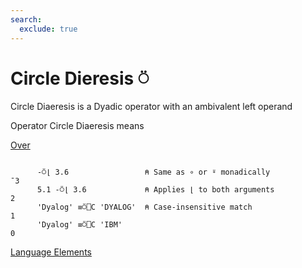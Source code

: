 ```yaml
---
search:
  exclude: true
---
```






<h1 class="heading"><span class="name">Circle Dieresis</span> <span class="command">⍥</span></h1>


Circle Diaeresis is a Dyadic operator with an ambivalent
      left operand

Operator Circle Diaeresis means


[Over](../primitive-operators/over.md)
```apl

      -⍥⌊ 3.6                 ⍝ Same as ∘ or ⍤ monadically
¯3
      5.1 -⍥⌊ 3.6             ⍝ Applies ⌊ to both arguments
2
      'Dyalog' ≡⍥⎕C 'DYALOG'  ⍝ Case-insensitive match
1
      'Dyalog' ≡⍥⎕C 'IBM'
0

```


[Language Elements](./language-elements.md)


